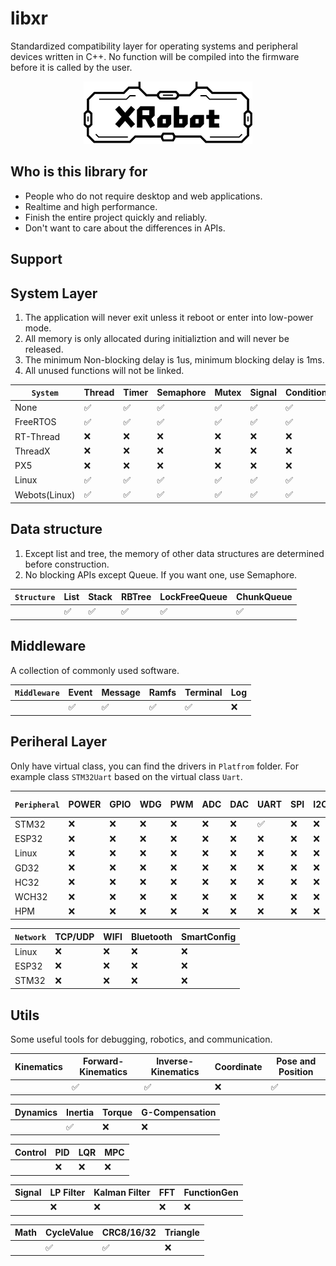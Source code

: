 # libxr

Standardized compatibility layer for operating systems and peripheral devices written in C++. No function will be compiled into the firmware before it is called by the user.

<p align="center">
  <img src="doc/image/XRobot.jpeg" alt="XRobot logo"  height="100"/>
</p>

## Who is this library for

* People who do not require desktop and web applications.
* Realtime and high performance.
* Finish the entire project quickly and reliably.
* Don't want to care about the differences in APIs.

## Support

## System Layer

1. The application will never exit unless it reboot or enter into low-power mode.
2. All memory is only allocated during initializtion and will never be released.
3. The minimum Non-blocking delay is 1us, minimum blocking delay is 1ms.
4. All unused functions will not be linked.

| `System`      | Thread | Timer | Semaphore | Mutex | Signal | ConditionVar | Queue | ASync |
| ------------- | ------ | ----- | --------- | ----- | ------ | ------------ | ----- | ----- |
| None          | ✅      | ✅     | ✅         | ✅     | ✅      | ✅            | ✅     | ✅     |
| FreeRTOS      | ✅      | ✅     | ✅         | ✅     | ✅      | ✅            | ✅     | ✅     |
| RT-Thread     | ❌      | ❌     | ❌         | ❌     | ❌      | ❌            | ❌     | ❌     |
| ThreadX       | ❌      | ❌     | ❌         | ❌     | ❌      | ❌            | ❌     | ❌     |
| PX5           | ❌      | ❌     | ❌         | ❌     | ❌      | ❌            | ❌     | ❌     |
| Linux         | ✅      | ✅     | ✅         | ✅     | ✅      | ✅            | ✅     | ✅     |
| Webots(Linux) | ✅      | ✅     | ✅         | ✅     | ✅      | ✅            | ✅     | ✅     |

## Data structure

1. Except list and tree, the memory of other data structures are determined before construction.
2. No blocking APIs except Queue. If you want one, use Semaphore.

| `Structure` | List | Stack | RBTree | LockFreeQueue | ChunkQueue |
| ----------- | ---- | ----- | ------ | ------------- | ---------- |
|             | ✅    | ✅     | ✅      | ✅             | ✅          |

## Middleware

A collection of commonly used software.

| `Middleware` | Event | Message | Ramfs | Terminal | Log |
| ------------ | ----- | ------- | ----- | -------- | --- |
|              | ✅     | ✅       | ✅     | ✅        | ❌   |

## Periheral Layer

Only have virtual class, you can find the drivers in `Platfrom` folder. For example class `STM32Uart` based on the virtual class `Uart`.

| `Peripheral` | POWER | GPIO | WDG | PWM | ADC | DAC | UART | SPI | I2C | WDG | CAN/CANFD | USB-CDC |
| ------------ | ----- | ---- | --- | --- | --- | --- | ---- | --- | --- | --- | --------- | ------- |
| STM32        | ❌     | ❌    | ❌   | ❌   | ❌   | ❌   | ✅    | ❌   | ❌   | ❌   | ❌         | ✅       |
| ESP32        | ❌     | ❌    | ❌   | ❌   | ❌   | ❌   | ❌    | ❌   | ❌   | ❌   | ❌         | ❌       |
| Linux        | ❌     | ❌    | ❌   | ❌   | ❌   | ❌   | ❌    | ❌   | ❌   | ❌   | ❌         | ❌       |
| GD32         | ❌     | ❌    | ❌   | ❌   | ❌   | ❌   | ❌    | ❌   | ❌   | ❌   | ❌         | ❌       |
| HC32         | ❌     | ❌    | ❌   | ❌   | ❌   | ❌   | ❌    | ❌   | ❌   | ❌   | ❌         | ❌       |
| WCH32        | ❌     | ❌    | ❌   | ❌   | ❌   | ❌   | ❌    | ❌   | ❌   | ❌   | ❌         | ❌       |
| HPM          | ❌     | ❌    | ❌   | ❌   | ❌   | ❌   | ❌    | ❌   | ❌   | ❌   | ❌         | ❌       |

| `Network` | TCP/UDP | WIFI | Bluetooth | SmartConfig |
| --------- | ------- | ---- | --------- | ----------- |
| Linux     | ❌       | ❌    | ❌         | ❌           |
| ESP32     | ❌       | ❌    | ❌         | ❌           |
| STM32     | ❌       | ❌    | ❌         | ❌           |

## Utils

Some useful tools for debugging, robotics, and communication.

| Kinematics | Forward-Kinematics | Inverse-Kinematics | Coordinate | Pose and Position |
| ---------- | ------------------ | ------------------ | ---------- | ----------------- |
|            | ✅                  | ✅                  | ❌          | ✅                 |

| Dynamics | Inertia | Torque | G-Compensation |
| -------- | ------- | ------ | -------------- |
|          | ✅       | ❌      | ❌              |

| Control | PID | LQR | MPC |
| ------- | --- | --- | --- |
|         | ❌   | ❌   | ❌   |

| Signal | LP Filter | Kalman Filter | FFT | FunctionGen |
| ------ | --------- | ------------- | --- | ----------- |
|        | ❌         | ❌             | ❌   | ❌           |

| Math | CycleValue | CRC8/16/32 | Triangle |
| ---- | ---------- | ---------- | -------- |
|      | ✅          | ✅          | ❌        |


